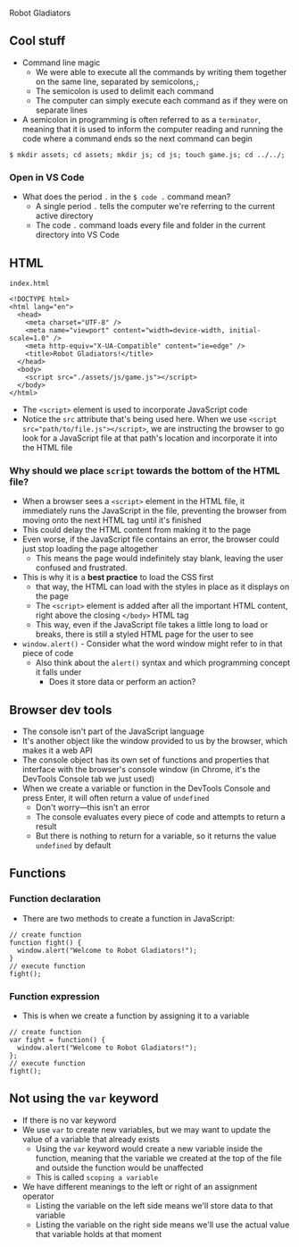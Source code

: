 Robot Gladiators

## Cool stuff
* Command line magic
    - We were able to execute all the commands by writing them together on the same line, separated by semicolons,`;`
    - The semicolon is used to delimit each command
    - The computer can simply execute each command as if they were on separate lines
* A semicolon in programming is often referred to as a `terminator`, meaning that it is used to inform the computer reading and running the code where a command ends so the next command can begin

`$ mkdir assets; cd assets; mkdir js; cd js; touch game.js; cd ../../;`

### Open in VS Code
* What does the period `.` in the `$ code .` command mean?
    - A single period `.` tells the computer we're referring to the current active directory
    - The code `.` command loads every file and folder in the current directory into VS Code

## HTML
`index.html`

```
<!DOCTYPE html>
<html lang="en">
  <head>
    <meta charset="UTF-8" />
    <meta name="viewport" content="width=device-width, initial-scale=1.0" />
    <meta http-equiv="X-UA-Compatible" content="ie=edge" />
    <title>Robot Gladiators!</title>
  </head>
  <body>
    <script src="./assets/js/game.js"></script>
  </body>
</html>
```

* The `<script>` element is used to incorporate JavaScript code
* Notice the `src` attribute that's being used here. When we use `<script src="path/to/file.js"></script>`, we are instructing the browser to go look for a JavaScript file at that path's location and incorporate it into the HTML file

### Why should we place `script` towards the bottom of the HTML file? 
* When a browser sees a `<script>` element in the HTML file, it immediately runs the JavaScript in the file, preventing the browser from moving onto the next HTML tag until it's finished
* This could delay the HTML content from making it to the page
* Even worse, if the JavaScript file contains an error, the browser could just stop loading the page altogether
    - This means the page would indefinitely stay blank, leaving the user confused and frustrated.
* This is why it is a **best practice** to load the CSS first
    - that way, the HTML can load with the styles in place as it displays on the page
    - The `<script>` element is added after all the important HTML content, right above the closing `</body>` HTML tag
    - This way, even if the JavaScript file takes a little long to load or breaks, there is still a styled HTML page for the user to see
* `window.alert()` - Consider what the word window might refer to in that piece of code
    - Also think about the `alert()` syntax and which programming concept it falls under
        + Does it store data or perform an action?

## Browser dev tools
* The console isn't part of the JavaScript language
* It's another object like the window provided to us by the browser, which makes it a web API
* The console object has its own set of functions and properties that interface with the browser's console window (in Chrome, it's the DevTools Console tab we just used)
* When we create a variable or function in the DevTools Console and press Enter, it will often return a value of `undefined`
    - Don't worry—this isn't an error
    - The console evaluates every piece of code and attempts to return a result
    - But there is nothing to return for a variable, so it returns the value `undefined` by default


## Functions
### Function declaration
* There are two methods to create a function in JavaScript:

```
// create function
function fight() {
  window.alert("Welcome to Robot Gladiators!");
}
// execute function
fight();
```

### Function expression
* This is when we create a function by assigning it to a variable

```
// create function
var fight = function() {
  window.alert("Welcome to Robot Gladiators!");
};
// execute function
fight();
```

## Not using the `var` keyword
* If there is no var keyword
* We use `var` to create new variables, but we may want to update the value of a variable that already exists
    - Using the `var` keyword would create a new variable inside the function, meaning that the variable we created at the top of the file and outside the function would be unaffected
    - This is called `scoping a variable`
*  We have different meanings to the left or right of an assignment operator
    - Listing the variable on the left side means we'll store data to that variable
    - Listing the variable on the right side means we'll use the actual value that variable holds at that moment
